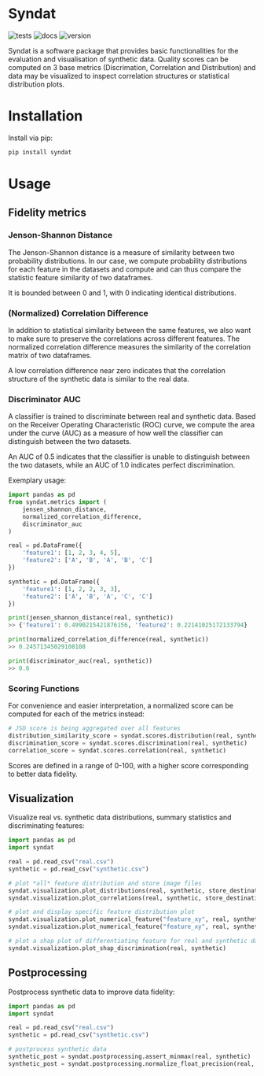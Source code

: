# Syndat
![tests](https://github.com/SCAI-BIO/syndat/actions/workflows/tests.yaml/badge.svg) ![docs](https://readthedocs.org/projects/syndat/badge/?version=latest&style=flat) ![version](https://img.shields.io/github/v/release/SCAI-BIO/syndat)

Syndat is a software package that provides basic functionalities for the evaluation and visualisation of synthetic data. Quality scores can be computed on 3 base metrics (Discrimation, Correlation and Distribution) and data may be visualized to inspect correlation structures or statistical distribution plots.

# Installation

Install via pip:

```bash
pip install syndat
```

# Usage

## Fidelity metrics

### Jenson-Shannon Distance

The Jenson-Shannon distance is a measure of similarity between two probability distributions. In our case, we compute
probability distributions for each feature in the datasets and compute and can thus compare the statistic feature 
similarity of two dataframes. 

It is bounded between 0 and 1, with 0 indicating identical distributions. 

### (Normalized) Correlation Difference

In addition to statistical similarity between the same features, we also want to make sure to preserve the correlations
across different features. The normalized correlation difference measures the similarity of the correlation matrix of 
two dataframes.

A low correlation difference near zero indicates that the correlation structure of the synthetic data is similar to the 
real data.

### Discriminator AUC

A classifier is trained to discriminate between real and synthetic data. Based on the Receiver Operating Characteristic 
(ROC) curve, we compute the area under the curve (AUC) as a measure of how well the classifier can distinguish between 
the two datasets. 

An AUC of 0.5 indicates that the classifier is unable to distinguish between the two datasets, while an AUC of 1.0 
indicates perfect discrimination.

Exemplary usage:

```python
import pandas as pd
from syndat.metrics import (
    jensen_shannon_distance,
    normalized_correlation_difference,
    discriminator_auc
)

real = pd.DataFrame({
    'feature1': [1, 2, 3, 4, 5],
    'feature2': ['A', 'B', 'A', 'B', 'C']
})

synthetic = pd.DataFrame({
    'feature1': [1, 2, 2, 3, 3],
    'feature2': ['A', 'B', 'A', 'C', 'C']
})

print(jensen_shannon_distance(real, synthetic))
>> {'feature1': 0.4990215421876156, 'feature2': 0.22141025172133794}

print(normalized_correlation_difference(real, synthetic))
>> 0.24571345029108108

print(discriminator_auc(real, synthetic))
>> 0.6
```

### Scoring Functions

For convenience and easier interpretation, a normalized score can be computed for each of the 
metrics instead:

```python
# JSD score is being aggregated over all features
distribution_similarity_score = syndat.scores.distribution(real, synthetic)
discrimination_score = syndat.scores.discrimination(real, synthetic)
correlation_score = syndat.scores.correlation(real, synthetic)
```

Scores are defined in a range of 0-100, with a higher score corresponding to better data fidelity.

## Visualization

Visualize real vs. synthetic data distributions, summary statistics and discriminating features:

```python
import pandas as pd
import syndat

real = pd.read_csv("real.csv")
synthetic = pd.read_csv("synthetic.csv")

# plot *all* feature distribution and store image files
syndat.visualization.plot_distributions(real, synthetic, store_destination="results/plots")
syndat.visualization.plot_correlations(real, synthetic, store_destination="results/plots")

# plot and display specific feature distribution plot
syndat.visualization.plot_numerical_feature("feature_xy", real, synthetic)
syndat.visualization.plot_numerical_feature("feature_xy", real, synthetic)

# plot a shap plot of differentiating feature for real and synthetic data
syndat.visualization.plot_shap_discrimination(real, synthetic)
```


## Postprocessing

Postprocess synthetic data to improve data fidelity:

```python
import pandas as pd
import syndat

real = pd.read_csv("real.csv")
synthetic = pd.read_csv("synthetic.csv")

# postprocess synthetic data
synthetic_post = syndat.postprocessing.assert_minmax(real, synthetic)
synthetic_post = syndat.postprocessing.normalize_float_precision(real, synthetic)
```

